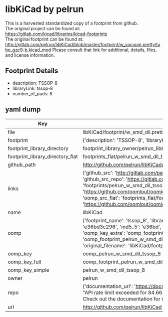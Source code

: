 # libKiCad by pelrun  
This is a harvested standardized copy of a footprint from github.  
The original project can be found at:  
https://gitlab.com/kicad/libraries/kicad-footprints  
The original footprint can be found at:
http://gitlab.com/pelrun/libKiCad/blob/master/footprint/w_vacuum.pretty/tube_gzc9-b.kicad_mod
Please consult that link for additional, details, files, and license information.  
## Footprint Details
* description: TSSOP-8  
* libraryLink: tssop-8  
* number_of_pads: 8  
## yaml dump  
| Key | Value |  
| --- | --- |  
| file | libKiCad/footprint/w_smd_dil.pretty/tssop-8.kicad_mod |  
| footprint | {'description': 'TSSOP-8', 'libraryLink': 'tssop-8', 'number_of_pads': 8} |  
| footprint_library_directory | footprint_library_owner/pelrun_libKiCad |  
| footprint_library_directory_flat | footprints_flat/pelrun_w_smd_dil_tssop_8/working |  
| github_path | http://github.com/pelrun/libKiCad/blob/master/footprint/w_smd_dil.pretty/tssop-8.kicad_mod |  
| links | {'github_src': 'http://gitlab.com/pelrun/libKiCad/blob/master/footprint/w_vacuum.pretty/tube_gzc9-b.kicad_mod', 'github_src_repo': 'https://gitlab.com/kicad/libraries/kicad-footprints', 'oomp_bot': 'footprints/pelrun_w_smd_dil_tssop_8/working', 'oomp_bot_github': 'https://github.com/oomlout/oomlout_oomp_footprint_bot/tree/main/footprints/pelrun_w_smd_dil_tssop_8/working', 'oomp_src_flat': 'footprints_flat/footprints_flat/pelrun_w_smd_dil_tssop_8/working', 'oomp_src_flat_github': 'https://github.com/oomlout/oomlout_oomp_footprint_src/tree/main/footprints_flat/pelrun_w_smd_dil_tssop_8/working'} |  
| name | libKiCad |  
| oomp | {'footprint_name': 'tssop_8', 'library_name': 'w_smd_dil', 'md5': 'e36bd3c2969963ba2135785b91bc9952', 'md5_10': 'e36bd3c296', 'md5_5': 'e36bd', 'md5_6': 'e36bd3', 'oomp_key': 'oomp_pelrun_w_smd_dil_tssop_8', 'oomp_key_extra': 'oomp_footprint_pelrun_w_smd_dil_tssop_8', 'oomp_key_full': 'oomp_footprint_pelrun_w_smd_dil_tssop_8_e36bd3', 'oomp_key_simple': 'pelrun_w_smd_dil_tssop_8', 'original_filename': 'libKiCad/footprint/w_smd_dil.pretty/tssop-8.kicad_mod', 'owner_name': 'pelrun'} |  
| oomp_key | oomp_pelrun_w_smd_dil_tssop_8 |  
| oomp_key_full | oomp_footprint_pelrun_w_smd_dil_tssop_8 |  
| oomp_key_simple | pelrun_w_smd_dil_tssop_8 |  
| owner | pelrun |  
| repo | {'documentation_url': 'https://docs.github.com/rest/overview/resources-in-the-rest-api#rate-limiting', 'message': "API rate limit exceeded for 84.66.173.59. (But here's the good news: Authenticated requests get a higher rate limit. Check out the documentation for more details.)"} |  
| url | http://github.com/pelrun/libKiCad |  

